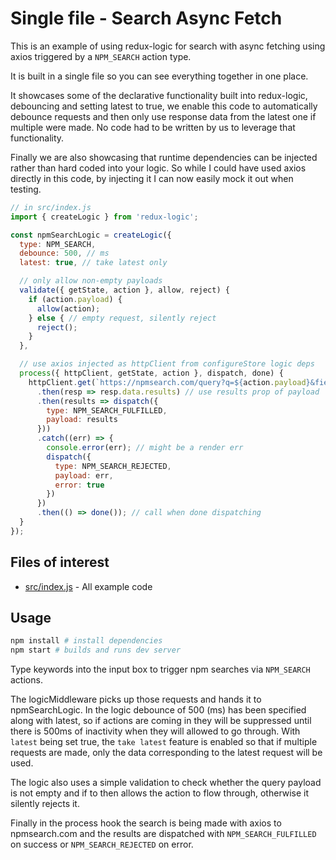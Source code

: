 # Single file - Search Async Fetch

This is an example of using redux-logic for search with async fetching using axios triggered by a `NPM_SEARCH` action type.

It is built in a single file so you can see everything together in one place.

It showcases some of the declarative functionality built into redux-logic, debouncing and setting latest to true, we enable this code to automatically debounce requests and then only use response data from the latest one if multiple were made. No code had to be written by us to leverage that functionality.

Finally we are also showcasing that runtime dependencies can be injected rather than hard coded into your logic. So while I could have used axios directly in this code, by injecting it I can now easily mock it out when testing.


```js
// in src/index.js
import { createLogic } from 'redux-logic';

const npmSearchLogic = createLogic({
  type: NPM_SEARCH,
  debounce: 500, // ms
  latest: true, // take latest only

  // only allow non-empty payloads
  validate({ getState, action }, allow, reject) {
    if (action.payload) {
      allow(action);
    } else { // empty request, silently reject
      reject();
    }
  },

  // use axios injected as httpClient from configureStore logic deps
  process({ httpClient, getState, action }, dispatch, done) {
    httpClient.get(`https://npmsearch.com/query?q=${action.payload}&fields=name,description`)
      .then(resp => resp.data.results) // use results prop of payload
      .then(results => dispatch({
        type: NPM_SEARCH_FULFILLED,
        payload: results
      }))
      .catch((err) => {
        console.error(err); // might be a render err
        dispatch({
          type: NPM_SEARCH_REJECTED,
          payload: err,
          error: true
        })
      })
      .then(() => done()); // call when done dispatching
  }
});
```

## Files of interest

 - [src/index.js](./src/index.js) - All example code

## Usage

```bash
npm install # install dependencies
npm start # builds and runs dev server
```

Type keywords into the input box to trigger npm searches via `NPM_SEARCH` actions.

The logicMiddleware picks up those requests and hands it to npmSearchLogic. In the logic debounce of 500 (ms) has been specified along with latest, so if actions are coming in they will be suppressed until there is 500ms of inactivity when they will allowed to go through. With `latest` being set true, the `take latest` feature is enabled so that if multiple requests are made, only the data corresponding to the latest request will be used.

The logic also uses a simple validation to check whether the query payload is not empty and if to then allows the action to flow through, otherwise it silently rejects it.

Finally in the process hook the search is being made with axios to npmsearch.com and the results are dispatched with `NPM_SEARCH_FULFILLED` on success or `NPM_SEARCH_REJECTED` on error.
